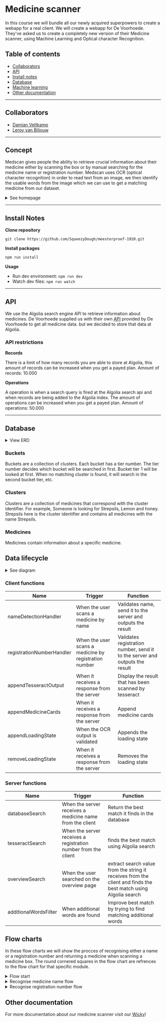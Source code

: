 # Medicine scanner
In this course we will bundle all our newly acquired superpowers to create a webapp for a real client. We will create a webapp for De Voorhoede. They've asked us to create a completely new version of their Medicine scanner, using Machine Learning and Optical character Recognition.

## Table of contents
- [Collaborators](#collaborators)
- [API](#api)
- [Install notes](#install)
- [Database](#database)
- [Machine learning](#machine-learning)
- [Other documentation](#docs)

------

<a name="collaborators">

## Collaborators
- [Damian Veltkamp](https://github.com/damian1997/meesterproef-1920)
- [Leroy van Biljouw](https://github.com/SqueezyDough/meesterproef-1920)

------

## Concept
Medscan gives people the ability to retrieve crucial information about their medicine either by scanning the box or by manual searching for the medicine name or registration number. Medscan uses OCR (optical character recognition) in order to read text from an image, we then identify the usable words from the image which we can use to get a matching medicine from our dataset.

<details>
<summary>See homepage</summary>

<img src="https://user-images.githubusercontent.com/33430653/84889533-4dcd3380-b099-11ea-8554-952c835b9302.gif" alt="home" width="100%"/>
</details>

------

<a name="install">

## Install Notes

__Clone repository__

`git clone https://github.com/SqueezyDough/meesterproef-1920.git`

__Install packages__

`npm run install`

__Usage__

- Run dev environment: `npm run dev`
- Watch dev files: `npm run watch`

------

## API
We use the Algolia search engine API to retrieve information about medicines. De Voorhoede supplied us with their own [API](https://hva-cmd-meesterproef-ai.now.sh/medicines) provided by De Voorhoede to get all medicine data.
 but we decided to store that data at Algolia.

### API restrictions

__Records__

There is a limit of how many records you are able to store at Algolia, this amount of records can be increased when you get a payed plan.
Amount of records: 10.000

__Operations__

A operation is when a search query is fired at the Algolia search api and when records are being added to the Algolia index. The amount of operations can be increased when you get a payed plan.
Amount of operations: 50.000

------

<a name="database">
  
## Database

<details>
  <summary>View ERD</summary>
    
  ![erd](https://user-images.githubusercontent.com/33430653/84755393-e8f2da00-afc1-11ea-9d3c-8971211958a6.png)
</details>

### Buckets
Buckets are a collection of clusters. Each bucket has a tier number. The tier number decides which bucket will be searched in first. Bucket tier 1 will be looked at first. When no matching cluster is found, it will search in the second bucket tier, etc.

### Clusters
Clusters are a collection of medicines that correspond with the cluster identifier. For example, Someone is looking for Strepsils, Lemon and honey. Strepsils here is the cluster identifier and contains all medicines with the name Strepsils. 

### Medicines
Medicines contain information about a specific medicine.

<a name="ml">
	
## Data lifecycle
<details>
  <summary>See diagram</summary	
	  
  ![meds_dlc](https://user-images.githubusercontent.com/33430653/84509290-c57b1700-acc3-11ea-8bc8-447721836c55.png)
</details>

### Client functions

| Name | Trigger | Function |
| ------------- |-------------| -----|
| nameDetectionHandler | When the user scans a medicine by name | Validates name, send it to the server and outputs the result |
| registrationNumberHandler | When the user scans a medicine by registration number | Validates registration number, send it to the server and outputs the result |
| appendTesseractOutput | When it receives a response from the server | Display the result that has been scanned by tesseract |
| appendMedicineCards | When it receives a response from the server | Append medicine cards
| appendLoadingState | When the OCR output is validated | Appends the loading state
| removeLoadingState | When it receives a response from the server | Removes the loading state

### Server functions
| Name | Trigger | Function |
| ------------- |-------------| -----|
| databaseSearch | When the server receives a medicine name from the client | Return the best match it finds in the database
| tesseractSearch | When the server receives a registration number from the client | finds the best match using Algolia search
| overviewSearch | When the user searched on the overview page | extract search value from the string it receives from the client and finds the best match using Algolia search
| additionalWordsFilter | When additional words are found | Improve best match by trying to find matching additional words

  
## Flow charts
In these flow charts we will show the procces of recognising either a name or a registration number and returning a medicine when scanning a medicine box.
The round cornered squares in the flow chart are refrences to the flow chart for that specific module.

<details>
<summary>Flow start</summary>

##
![flowchart-starting-point](https://user-images.githubusercontent.com/19706066/84509505-168b0b00-acc4-11ea-845d-e329c5fa652c.jpg)
</details>

<details>
<summary>Recognise medicine name flow</summary>

##
![recognise-medicin-name](https://user-images.githubusercontent.com/19706066/84509479-0d01a300-acc4-11ea-867a-c1793f124f07.jpg)

![find-matching-clusers](https://user-images.githubusercontent.com/19706066/84509492-1428b100-acc4-11ea-86d2-410d7b439ed6.jpg)
</details>

<details>
<summary>Recognise registration number flow</summary>

##
![recognize-registration-nmbr](https://user-images.githubusercontent.com/19706066/84509482-0f63fd00-acc4-11ea-9c58-63412d3bb25f.jpg)
</details>

<a name="docs">
  
## Other documentation
For more documentation about our medicine scanner visit our [Wicky](https://github.com/SqueezyDough/meesterproef-1920/wiki)!
